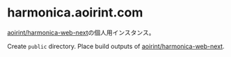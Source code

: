 # harmonica.aoirint.com

[aoirint/harmonica-web-next](https://github.com/aoirint/harmonica-web-next)の個人用インスタンス。

Create `public` directory. Place build outputs of [aoirint/harmonica-web-next](https://github.com/aoirint/harmonica-web-next).
